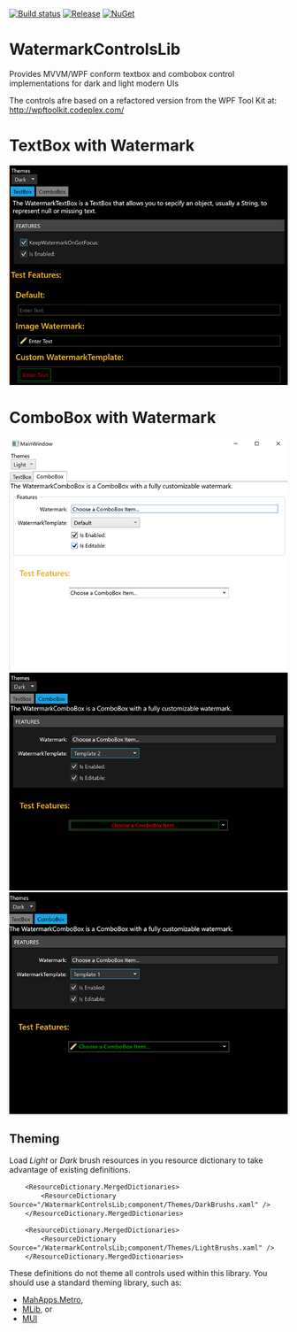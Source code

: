 [![Build status](https://ci.appveyor.com/api/projects/status/c44414w3s1ow8eb5?svg=true)](https://ci.appveyor.com/project/Dirkster99/watermarkcontrolslib)
[![Release](https://img.shields.io/github/release/Dirkster99/watermarkcontrolslib.svg)](https://github.com/Dirkster99/watermarkcontrolslib/releases/latest)
[![NuGet](https://img.shields.io/nuget/dt/Dirkster.watermarkcontrolslib.svg)](http://nuget.org/packages/Dirkster.watermarkcontrolslib)

# WatermarkControlsLib
Provides MVVM/WPF conform textbox and combobox control implementations for dark and light modern UIs

The controls afre based on a refactored version from the WPF Tool Kit at: http://wpftoolkit.codeplex.com/

# TextBox with Watermark
![](https://github.com/Dirkster99/Docu/blob/master/WatermarkControlsLib/screenshot.png)

# ComboBox with Watermark
![](https://github.com/Dirkster99/Docu/blob/master/WatermarkControlsLib/screenshot1.png)
![](https://github.com/Dirkster99/Docu/blob/master/WatermarkControlsLib/screenshot2.png)
![](https://github.com/Dirkster99/Docu/blob/master/WatermarkControlsLib/screenshot3.png)


## Theming

Load *Light* or *Dark* brush resources in you resource dictionary to take advantage of existing definitions.

```XAML
    <ResourceDictionary.MergedDictionaries>
        <ResourceDictionary Source="/WatermarkControlsLib;component/Themes/DarkBrushs.xaml" />
    </ResourceDictionary.MergedDictionaries>
```

```XAML
    <ResourceDictionary.MergedDictionaries>
        <ResourceDictionary Source="/WatermarkControlsLib;component/Themes/LightBrushs.xaml" />
    </ResourceDictionary.MergedDictionaries>
```

These definitions do not theme all controls used within this library. You should use a standard theming library, such as:
- [MahApps.Metro](https://github.com/MahApps/MahApps.Metro),
- [MLib](https://github.com/Dirkster99/MLib), or
- [MUI](https://github.com/firstfloorsoftware/mui)
